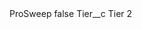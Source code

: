 <?xml version="1.0" encoding="UTF-8"?>
<CustomMetadata xmlns="http://soap.sforce.com/2006/04/metadata" xmlns:xsi="http://www.w3.org/2001/XMLSchema-instance" xmlns:xsd="http://www.w3.org/2001/XMLSchema">
    <label>ProSweep</label>
    <protected>false</protected>
    <values>
        <field>Tier__c</field>
        <value xsi:type="xsd:string">Tier 2</value>
    </values>
</CustomMetadata>
